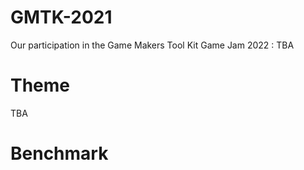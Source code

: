 # GMTK-2021
Our participation in the Game Makers Tool Kit Game Jam 2022 : TBA

# Theme
TBA

# Benchmark
